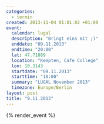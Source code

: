 ```yaml
--- 
categories: 
  - termin
created: 2013-11-04 01:01:02 +01:00
event: 
  calendar: lugal
  description: "Bringt eins mit ;)"
  enddate: "09.11.2013"
  endtime: "20:00"
  lat: 47.71889
  location: "Kempten, Cafe College"
  lon: 10.3143
  startdate: "09.11.2013"
  starttime: "18:00"
  summary: "LUGAL November 2013"
  timezone: Europe/Berlin
layout: post
title: "9.11.2013"
---
```


{% render_event %}


